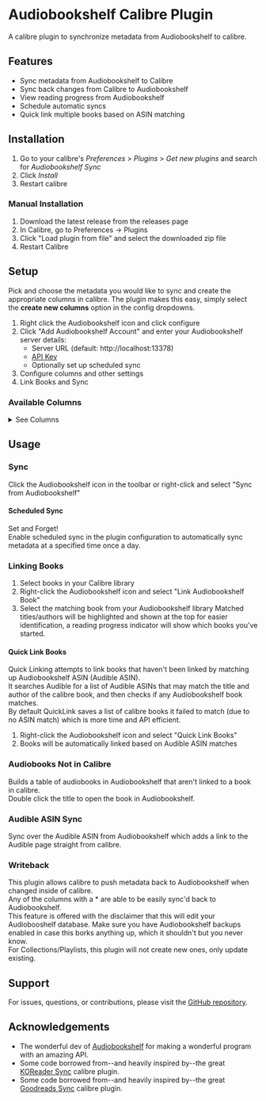 # Audiobookshelf Calibre Plugin

A calibre plugin to synchronize metadata from Audiobookshelf to calibre.

## Features

- Sync metadata from Audiobookshelf to Calibre
- Sync back changes from Calibre to Audiobookshelf
- View reading progress from Audiobookshelf
- Schedule automatic syncs
- Quick link multiple books based on ASIN matching

## Installation

1. Go to your calibre's _Preferences_ > _Plugins_ > _Get new plugins_ and search
   for _Audiobookshelf Sync_
2. Click _Install_
3. Restart calibre

### Manual Installation

1. Download the latest release from the releases page
2. In Calibre, go to Preferences -> Plugins
3. Click "Load plugin from file" and select the downloaded zip file
4. Restart Calibre

## Setup

Pick and choose the metadata you would like to sync and create the
appropriate columns in calibre. The plugin makes this easy, simply select
the **create new columns** option in the config dropdowns.

1. Right click the Audiobookshelf icon and click configure
2. Click "Add Audiobookshelf Account" and enter your Audiobookshelf server details:
   - Server URL (default: http://localhost:13378)
   - [API Key](https://api.audiobookshelf.org/#introduction:~:text=You%20can%20find%20your%20API%20token%20by%20logging%20into%20the%20Audiobookshelf%20web%20app%20as%20an%20admin%2C%20go%20to%20the%20config%20%E2%86%92%20users%20page%2C%20and%20click%20on%20your%20account.)
   - Optionally set up scheduled sync
3. Configure columns and other settings
4. Link Books and Sync

### Available Columns
<details>
<summary>See Columns</summary>

| Column                    | Description                                                   | Type   |
|---------------------------|---------------------------------------------------------------|--------|
| Audiobook Title*          | Title of the audiobook                                        | Text   |
| Audiobook Subtitle*       | Subtitle of the audiobook                                     | Text   |
| Audiobook Description*    | Description of the audiobook                                  | Comments |
| Audiobook Author*         | Author name(s)                                                | Text (Names)  |
| Audiobook Narrator*       | Narrator name(s)                                              | Text (Names)  |
| Audiobook Series*         | Series of the audiobook                                       | Series |
| Audiobook Language*       | Language of the audiobook                                     | Text   |
| Audiobook Genres*         | Genres tagged for the audiobook                               | Text (Tags)  |
| Audiobook Tags*           | Tags associated with the audiobook                            | Text (Tags)  |
| Audiobook Publisher*      | Publisher of the audiobook                                    | Text   |
| Audiobook Publish Year*   | Year the audiobook was published                              | Integer |
| Audiobook Abridged*       | Indicates if the audiobook is abridged                        | Yes/No |
| Audiobook Explicit*       | Indicates if the audiobook is explicit                        | Yes/No |
||||
| Audiobook Size            | Size of the audiobook in MB                                   | Text   |
| Audiobook File Count      | Number of files that comprise the audiobook                   | Integer |
| Audiobook Chapters        | Number of chapters in the audiobook                           | Integer |
||||
| Audiobookshelf Library    | Audiobookshelf Library the audiobook is located in            | Text   |
| Audiobookshelf Date Added | The date the audiobook was added to Audiobookshelf            | Date   |
| Audiobookshelf Full Path  | Full path to the audiobook                                    | Text   |
| Audiobookshelf Relative Path | Relative Path of the audiobook                             | Text   |
||||
| Audiobook Last Read Date  | The last date the audiobook was read                          | Date   |
| Audiobook Precise Progress| Progress percentage with decimal precision                    | Float  |
| Audiobook Progress        | Progress percentage as a whole number                         | Integer |
| Audiobook Progress Time   | Current audiobook progress time formatted as Hrs:Min          | Text   |
| Audiobook Duration        | Duration of the audiobook formatted as Hrs:Min                | Text   |
||||
| Audiobook Started?        | Indicates if the audiobook has been started                   | Yes/No |
| Audiobook Begin Date      | The date when the audiobook reading began                     | Date   |
||||
| Audiobook Finished?       | Indicates if the audiobook has been finished                  | Yes/No |
| Audiobook Finish Date     | The date when the audiobook was finished                      | Date   |
||||
| Audiobook Bookmarks       | Bookmarks in the format 'title at time' (time as hh:mm:ss)    | Comments |
| Audiobook Collections*    | Collections and Playlists associated with the audiobook       | Text (Tags)   |
</details>

## Usage

### Sync

Click the Audiobookshelf icon in the toolbar or right-click and select "Sync from Audiobookshelf"

#### Scheduled Sync

Set and Forget!  
Enable scheduled sync in the plugin configuration to automatically sync metadata at a specified time once a day.

### Linking Books

1. Select books in your Calibre library
2. Right-click the Audiobookshelf icon and select "Link Audiobookshelf Book"
3. Select the matching book from your Audiobookshelf library
   Matched titles/authors will be highlighted and shown at the top for easier identification, a reading progress indicator will show which books you've started.

#### Quick Link Books

Quick Linking attempts to link books that haven't been linked by matching up Audiobookshelf ASIN (Audible ASIN).  
It searches Audible for a list of Audible ASINs that may match the title and author of the calibre book, and then
checks if any Audiobookshelf book matches.  
By default QuickLink saves a list of calibre books it failed to match (due to no ASIN match) which is more time and API efficient.

1. Right-click the Audiobookshelf icon and select "Quick Link Books"
2. Books will be automatically linked based on Audible ASIN matches

### Audiobooks Not in Calibre

Builds a table of audiobooks in Audiobookshelf that aren't linked to a book in calibre.  
Double click the title to open the book in Audiobookshelf.

### Audible ASIN Sync

Sync over the Audible ASIN from Audiobookshelf which adds a link to the Audible page straight from calibre.

### Writeback

This plugin allows calibre to push metadata back to Audiobookshelf when changed inside of calibre.  
Any of the columns with a * are able to be easily sync'd back to Audiobookshelf.  
This feature is offered with the disclaimer that this will edit your Audiobooshelf database.
Make sure you have Audiobookshelf backups enabled in case this borks anything up, which it shouldn't but you never know.  
For Collections/Playlists, this plugin will not create new ones, only update existing.

## Support

For issues, questions, or contributions, please visit the [GitHub repository](https://github.com/jbhul/Audiobookshelf-calibre-plugin/issues).

## Acknowledgements

- The wonderful dev of [Audiobookshelf](https://github.com/advplyr/audiobookshelf)
  for making a wonderful program with an amazing API.
- Some code borrowed from--and heavily inspired by--the
  great [KOReader Sync](https://github.com/harmtemolder/koreader-calibre-plugin)
  calibre plugin.
- Some code borrowed from--and heavily inspired by--the
  great [Goodreads Sync](https://www.mobileread.com/forums/showthread.php?t=123281)
  calibre plugin.
